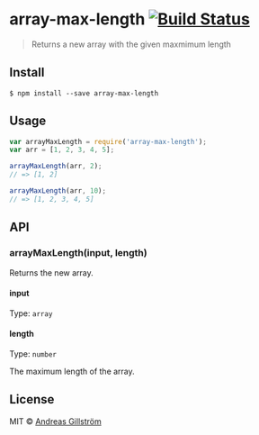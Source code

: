 # array-max-length [![Build Status](https://travis-ci.org/gillstrom/array-max-length.svg?branch=master)](https://travis-ci.org/gillstrom/array-max-length)

> Returns a new array with the given maxmimum length


## Install

```
$ npm install --save array-max-length
```


## Usage

```js
var arrayMaxLength = require('array-max-length');
var arr = [1, 2, 3, 4, 5];

arrayMaxLength(arr, 2);
// => [1, 2]

arrayMaxLength(arr, 10);
// => [1, 2, 3, 4, 5]
```


## API

### arrayMaxLength(input, length)

Returns the new array.

#### input

Type: `array`

#### length

Type: `number`

The maximum length of the array.


## License

MIT © [Andreas Gillström](http://github.com/gillstrom)
